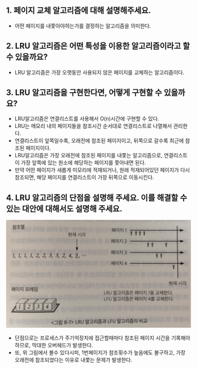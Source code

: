 ## 1. 페이지 교체 알고리즘에 대해 설명해주세요.
- 어떤 페이지를 내쫓아야하는가를 결정하는 알고리즘을 의미한다.

## 2. LRU 알고리즘은 어떤 특성을 이용한 알고리즘이라고 할 수 있을까요?
- LRU 알고리즘은 가장 오랫동안 사용되지 않은 페이지를 교체하는 알고리즘이다.

## 3. LRU 알고리즘을 구현한다면, 어떻게 구현할 수 있을까요?
- LRU알고리즘은 연결리스트를 사용해서 O(n)시간에 구현할 수 있다.
- LRU는 메모리 내의 페이지들을 참조시간 순서대로 연결리스트로 나열해서 관리한다.
- 연결리스트이 앞쪽일수록, 오래전에 참조된 페이지이고, 뒤쪽으로 갈수록 최근에 참조된 페이지이다.
- LRU알고리즘은 가장 오래전에 참조된 페이지를 내쫓는 알고리즘으로, 연결리스트이 가장 앞쪽에 있는 원소에 해당하는 페이지를 쫓아내면 된다.
- 만약 어떤 페이지가 새롭게 미모리에 적재되거나, 원래 적재되어있던 페이지가 다시 참조되면, 해당 페이지를 연결리스트이 가장 뒤쪽으로 이동시킨다.

## 4. LRU 알고리즘의 단점을 설명해 주세요. 이를 해결할 수 있는 대안에 대해서도 설명해 주세요.

<img src="../image/suhyun/LRU.png">

- 단점으로는 프로세스가 주기억장치에 접근할때마다 참조된 페이지 시간을 기록해야하므로, 막대한 오버헤드가 발생한다.
- 또, 위 그림에서 볼수 있다시피, 1번페이지가 참조횟수가 높음에도 불구하고, 가장 오래전에 참조되었다는 이유로 내쫓는 문제가 발생한다.

